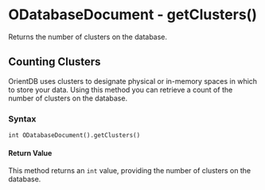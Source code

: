 
# ODatabaseDocument - getClusters()

Returns the number of clusters on the database.

## Counting Clusters

OrientDB uses clusters to designate physical or in-memory spaces in which to store your data.  Using this method you can retrieve a count of the number of clusters on the database.  

### Syntax

```
int ODatabaseDocument().getClusters()
```

#### Return Value

This method returns an `int` value, providing the number of clusters on the database.



